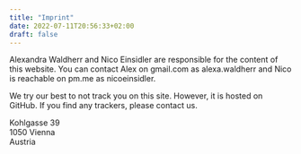 ```yaml
---
title: "Imprint"
date: 2022-07-11T20:56:33+02:00
draft: false
---
```


Alexandra Waldherr and Nico Einsidler are responsible for the content of this website. You can contact Alex on gmail.com as alexa.waldherr and Nico is reachable on pm.me as nicoeinsidler.

We try our best to not track you on this site. However, it is hosted on GitHub. If you find any trackers, please contact us.

Kohlgasse 39<br>
1050 Vienna<br>
Austria
